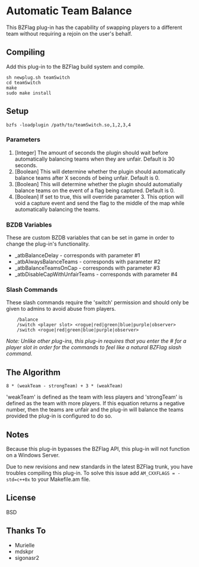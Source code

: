 # Automatic Team Balance

This BZFlag plug-in has the capability of swapping players to a different team without requiring a rejoin on the user's behalf.

## Compiling
Add this plug-in to the BZFlag build system and compile.

    sh newplug.sh teamSwitch
    cd teamSwitch
    make
    sudo make install

## Setup

    bzfs -loadplugin /path/to/teamSwitch.so,1,2,3,4

### Parameters
 1. [Integer] The amount of seconds the plugin should wait before automatically balancing teams when they are unfair. Default is 30 seconds.
 2. [Boolean] This will determine whether the plugin should automatically balance teams after X seconds of being unfair. Default is 0.
 3. [Boolean] This will determine whether the plugin should automatially balance teams on the event of a flag being captured. Default is 0.
 4. [Boolean] If set to true, this will override parameter 3. This option will void a capture event and send the flag to the middle of the map while automatically balancing the teams.

### BZDB Variables
These are custom BZDB variables that can be set in game in order to change the plug-in's functionality.

 * _atbBalanceDelay - corresponds with parameter #1
 * _atbAlwaysBalanceTeams - corresponds with parameter #2
 * _atbBalanceTeamsOnCap - corresponds with parameter #3
 * _atbDisableCapWithUnfairTeams  - corresponds with parameter #4

### Slash Commands
These slash commands require the 'switch' permission and should only be given to admins to avoid abuse from players.

```
    /balance
    /switch <player slot> <rogue|red|green|blue|purple|observer>
    /switch <rogue|red|green|blue|purple|observer>
```
<em>Note: Unlike other plug-ins, this plug-in requires that you enter the # for a player slot in order for the commands to feel like a natural BZFlag slash command.</em>

## The Algorithm

```8 * (weakTeam - strongTeam) + 3 * (weakTeam)```

'weakTeam' is defined as the team with less players and 'strongTeam' is defined as the team with more players. If this equation returns a negative number, then the teams are unfair and the plug-in will balance the teams provided the plug-in is configured to do so.

## Notes
Because this plug-in bypasses the BZFlag API, this plug-in will not function on a Windows Server.

Due to new revisions and new standards in the latest BZFlag trunk, you have troubles compiling this plug-in. To solve this issue add ```AM_CXXFLAGS = -std=c++0x``` to your Makefile.am file.

## License

BSD

## Thanks To
 * Murielle
 * mdskpr
 * sigonasr2
